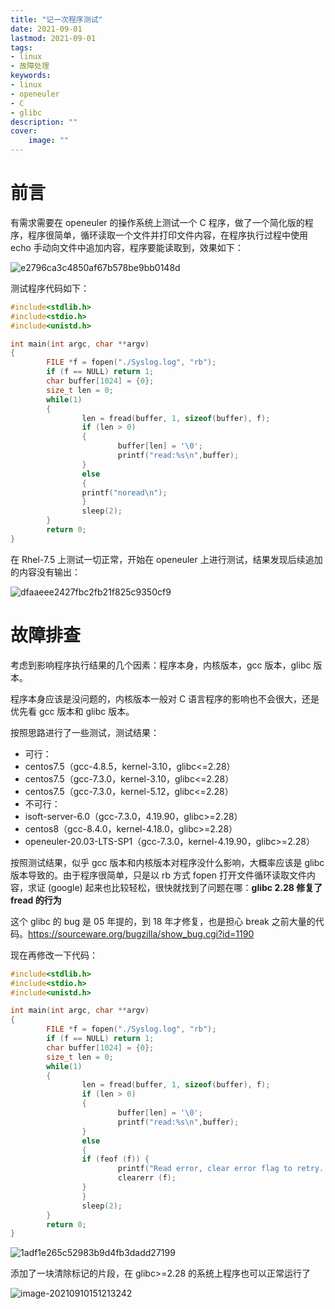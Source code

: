 ```yaml
---
title: "记一次程序测试" 
date: 2021-09-01
lastmod: 2021-09-01
tags: 
- linux
- 故障处理
keywords:
- linux
- openeuler
- C
- glibc
description: "" 
cover:
    image: "" 
---
```


# 前言

有需求需要在 openeuler 的操作系统上测试一个 C 程序，做了一个简化版的程序，程序很简单，循环读取一个文件并打印文件内容，在程序执行过程中使用 echo 手动向文件中追加内容，程序要能读取到，效果如下：

![e2796ca3c4850af67b578be9bb0148d](https://image.lvbibir.cn/blog/e2796ca3c4850af67b578be9bb0148d.png)

测试程序代码如下：

```c
#include<stdlib.h>
#include<stdio.h>
#include<unistd.h>

int main(int argc, char **argv)
{
        FILE *f = fopen("./Syslog.log", "rb");
        if (f == NULL) return 1;
        char buffer[1024] = {0};
        size_t len = 0;
        while(1)
        {
                len = fread(buffer, 1, sizeof(buffer), f);
                if (len > 0)
                {
                        buffer[len] = '\0';
                        printf("read:%s\n",buffer);
                }
                else
                {
                printf("noread\n");
                }
                sleep(2);
        }
        return 0;
}
```

在 Rhel-7.5 上测试一切正常，开始在 openeuler 上进行测试，结果发现后续追加的内容没有输出：

![dfaaeee2427fbc2fb21f825c9350cf9](https://image.lvbibir.cn/blog/dfaaeee2427fbc2fb21f825c9350cf9.png)

# 故障排查

考虑到影响程序执行结果的几个因素：程序本身，内核版本，gcc 版本，glibc 版本。

程序本身应该是没问题的，内核版本一般对 C 语言程序的影响也不会很大，还是优先看 gcc 版本和 glibc 版本。

按照思路进行了一些测试，测试结果：

- 可行：
- centos7.5（gcc-4.8.5，kernel-3.10，glibc<=2.28）
- centos7.5（gcc-7.3.0，kernel-3.10，glibc<=2.28）
- centos7.5（gcc-7.3.0，kernel-5.12，glibc<=2.28）
- 不可行：
- isoft-server-6.0（gcc-7.3.0，4.19.90，glibc>=2.28）
- centos8（gcc-8.4.0，kernel-4.18.0，glibc>=2.28）
- openeuler-20.03-LTS-SP1（gcc-7.3.0，kernel-4.19.90，glibc>=2.28）

按照测试结果，似乎 gcc 版本和内核版本对程序没什么影响，大概率应该是 glibc 版本导致的。由于程序很简单，只是以 rb 方式 fopen 打开文件循环读取文件内容，求证 (google) 起来也比较轻松，很快就找到了问题在哪：**glibc 2.28 修复了 fread 的行为**

这个 glibc 的 bug 是 05 年提的，到 18 年才修复，也是担心 break 之前大量的代码。<https://sourceware.org/bugzilla/show_bug.cgi?id=1190>

现在再修改一下代码：

```c
#include<stdlib.h>
#include<stdio.h>
#include<unistd.h>

int main(int argc, char **argv)
{
        FILE *f = fopen("./Syslog.log", "rb");
        if (f == NULL) return 1;
        char buffer[1024] = {0};
        size_t len = 0;
        while(1)
        {
                len = fread(buffer, 1, sizeof(buffer), f);
                if (len > 0)
                {
                        buffer[len] = '\0';
                        printf("read:%s\n",buffer);
                }
                else
                {
                if (feof (f)) {
                        printf("Read error, clear error flag to retry...\n");
                        clearerr (f);
                }
                }
                sleep(2);
        }
        return 0;
}
```

![1adf1e265c52983b9d4fb3dadd27199](https://image.lvbibir.cn/blog/1adf1e265c52983b9d4fb3dadd27199.png)

添加了一块清除标记的片段，在 glibc>=2.28 的系统上程序也可以正常运行了

![image-20210910151213242](https://image.lvbibir.cn/blog/image-20210910151213242.png)
